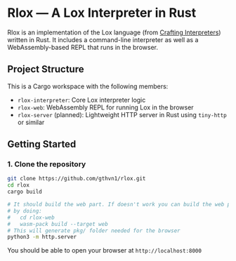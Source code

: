 # Rlox — A Lox Interpreter in Rust

Rlox is an implementation of the Lox language (from [Crafting Interpreters](https://craftinginterpreters.com)) written in Rust. It includes a command-line interpreter as well as a WebAssembly-based REPL that runs in the browser.

## Project Structure

This is a Cargo workspace with the following members:

- `rlox-interpreter`: Core Lox interpreter logic
- `rlox-web`: WebAssembly REPL for running Lox in the browser
- `rlox-server` (planned): Lightweight HTTP server in Rust using `tiny-http` or similar

## Getting Started

### 1. Clone the repository

```bash
git clone https://github.com/gthvn1/rlox.git
cd rlox
cargo build

# It should build the web part. If doesn't work you can build the web part
# by doing:
#   cd rlox-web
#   wasm-pack build --target web
# This will generate pkg/ folder needed for the browser
python3 -m http.server
```

You should be able to open your browser at `http://localhost:8000`
